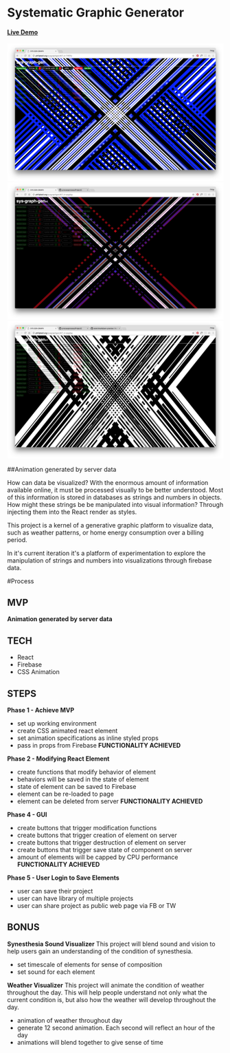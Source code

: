 # Systematic Graphic Generator



#### <a href= "http://philipbell.org/sysgraphgen/#/?_k=74f0fy" target= "_blank" > Live Demo </a>

![alt tag](/AppScreenShot.png)
![alt tag](/AppScreenShot2.png)
![alt tag](/AppScreenShot3.png)


##Animation generated by server data

How can data be visualized?
With the enormous amount of information available online, it must be processed visually to be better understood. Most of this information is stored in databases as strings and numbers in objects. How might these strings be be manipulated into visual information? Through injecting them into the React render as styles.

This project is a kernel of a generative graphic platform to visualize data, such as weather patterns, or home energy consumption over a billing period.

In it's current iteration it's a platform of experimentation to explore the manipulation of strings and numbers into visualizations through firebase data.



#Process

## MVP
**Animation generated by server data**

## TECH

* React
* Firebase
* CSS Animation

## STEPS
**Phase 1 - Achieve MVP**
* set up working environment
* create CSS animated react element
* set animation specifications as inline styled props
* pass in props from Firebase
**FUNCTIONALITY ACHIEVED**

**Phase 2 - Modifying React Element**
* create functions that modify behavior of element
* behaviors will be saved in the state of element
* state of element can be saved to Firebase
* element can be re-loaded to page
* element can be deleted from server
**FUNCTIONALITY ACHIEVED**

**Phase 4 - GUI**
* create buttons that trigger modification functions
* create buttons that trigger creation of element on server
* create buttons that trigger destruction of element on server
* create buttons that trigger save state of component on server
* amount of elements will be capped by CPU performance
**FUNCTIONALITY ACHIEVED**

**Phase 5 - User Login to Save Elements**
* user can save their project
* user can have library of multiple projects
* user can share project as public web page via FB or TW

## BONUS
**Synesthesia Sound Visualizer**
This project will blend sound and vision to help users gain an understanding of the condition of synesthesia.
* set timescale of elements for sense of composition
* set sound for each element

**Weather Visualizer**
This project will animate the condition of weather throughout the day.
This will help people understand not only what the current condition is, but also how the weather will develop throughout the day.  
* animation of weather throughout day
* generate 12 second animation. Each second will reflect an hour of the day
* animations will blend together to give sense of time
